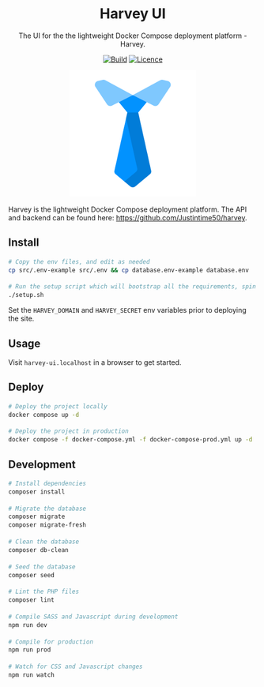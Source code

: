 <div align="center">

# Harvey UI

The UI for the the lightweight Docker Compose deployment platform - Harvey.

[![Build](https://github.com/Justintime50/harvey-ui/workflows/build/badge.svg)](https://github.com/Justintime50/harvey-ui/actions)
[![Licence](https://img.shields.io/github/license/justintime50/harvey-ui)](LICENSE)

<img src="https://raw.githubusercontent.com/justintime50/assets/main/src/harvey/showcase.png" alt="Showcase">

</div>

Harvey is the lightweight Docker Compose deployment platform. The API and backend can be found here: https://github.com/Justintime50/harvey.

## Install

```bash
# Copy the env files, and edit as needed
cp src/.env-example src/.env && cp database.env-example database.env

# Run the setup script which will bootstrap all the requirements, spin up the service, and migrate the database
./setup.sh
```

Set the `HARVEY_DOMAIN` and `HARVEY_SECRET` env variables prior to deploying the site.

## Usage

Visit `harvey-ui.localhost` in a browser to get started.

## Deploy

```bash
# Deploy the project locally
docker compose up -d

# Deploy the project in production
docker compose -f docker-compose.yml -f docker-compose-prod.yml up -d
```

## Development

```bash
# Install dependencies
composer install

# Migrate the database
composer migrate
composer migrate-fresh

# Clean the database
composer db-clean

# Seed the database
composer seed

# Lint the PHP files
composer lint

# Compile SASS and Javascript during development
npm run dev

# Compile for production
npm run prod

# Watch for CSS and Javascript changes
npm run watch
```
